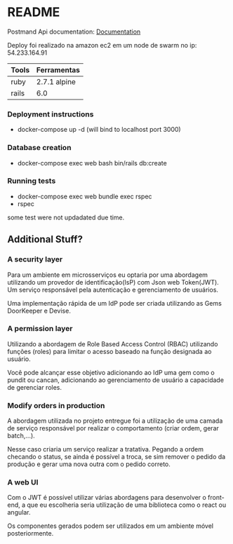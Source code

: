 # README

Postmand Api documentation: [Documentation](https://www.getpostman.com/collections/3efab90286afbc0666fb)

Deploy foi realizado na amazon ec2 em um node de swarm no ip: 54.233.164.91

Tools | Ferramentas
--------- | ------
ruby        | 2.7.1 alpine
rails       | 6.0

### Deployment instructions

- docker-compose up -d (will bind to localhost port 3000)

### Database creation

- docker-compose exec web bash bin/rails db:create

### Running tests

- docker-compose exec web bundle exec rspec
- rspec

some test were not updadated due time.

## Additional Stuff?

### A security layer

Para um ambiente em microsserviços eu optaria por uma abordagem utilizando um provedor de identificação(IsP) com Json web Token(JWT). Um serviço responsável pela autenticação e gerenciamento de usuários.

Uma implementação rápida de um IdP pode ser criada utilizando as Gems DoorKeeper e Devise.


### A permission layer

Utilizando a abordagem de Role Based Access Control (RBAC) utilizando funções (roles) para limitar o acesso baseado na função designada ao usuário.

Você pode alcançar esse objetivo adicionando ao IdP uma gem como o pundit ou cancan, adicionando ao gerenciamento de usuário a capacidade de gerenciar roles.

### Modify orders in production

A abordagem utilizada no projeto entregue foi a utilização de uma camada de serviço responsável por realizar o comportamento (criar ordem, gerar batch,...). 

Nesse caso criaria um serviço realizar a tratativa. Pegando a ordem checando o status, se ainda é possível a troca, se sim remover o pedido da produção e gerar uma nova outra com o pedido correto. 


### A web UI

Com o JWT é possível utilizar várias abordagens para desenvolver o front-end, a que eu escolheria seria utilização de uma biblioteca como o react ou angular. 

Os componentes gerados podem ser utilizados em um ambiente móvel posteriormente.
